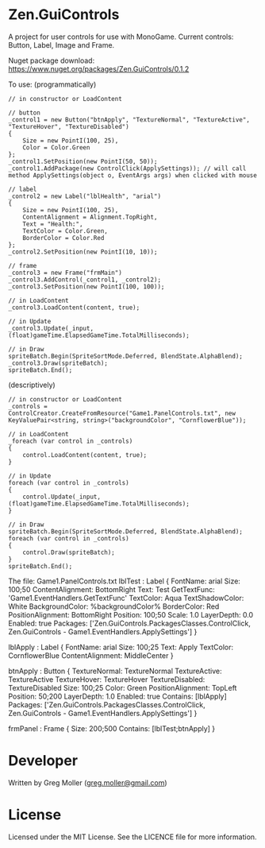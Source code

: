 # Zen.GuiControls

A project for user controls for use with MonoGame.
Current controls: Button, Label, Image and Frame.

Nuget package download: https://www.nuget.org/packages/Zen.GuiControls/0.1.2

To use:
(programmatically)

    // in constructor or LoadContent
    
    // button
    _control1 = new Button("btnApply", "TextureNormal", "TextureActive", "TextureHover", "TextureDisabled")
    {
        Size = new PointI(100, 25),
        Color = Color.Green
    };
    _control1.SetPosition(new PointI(50, 50));
    _control1.AddPackage(new ControlClick(ApplySettings)); // will call method ApplySettings(object o, EventArgs args) when clicked with mouse
    
    // label
    _control2 = new Label("lblHealth", "arial")
    {
        Size = new PointI(100, 25),
        ContentAlignment = Alignment.TopRight,
        Text = "Health:",
        TextColor = Color.Green,
        BorderColor = Color.Red
    };
    _control2.SetPosition(new PointI(10, 10));
    
    // frame
    _control3 = new Frame("frmMain")
    _control3.AddControl(_control1, _control2);
    _control3.SetPosition(new PointI(100, 100));
    
    // in LoadContent
    _control3.LoadContent(content, true);
    
    // in Update
    _control3.Update(_input, (float)gameTime.ElapsedGameTime.TotalMilliseconds);
    
    // in Draw
    spriteBatch.Begin(SpriteSortMode.Deferred, BlendState.AlphaBlend);
    _control3.Draw(spriteBatch);
    spriteBatch.End();

(descriptively)

    // in constructor or LoadContent
    _controls = ControlCreator.CreateFromResource("Game1.PanelControls.txt", new KeyValuePair<string, string>("backgroundColor", "CornflowerBlue"));
    
    // in LoadContent
    _foreach (var control in _controls)
    {
        control.LoadContent(content, true);
    }
    
    // in Update
    foreach (var control in _controls)
    {
        control.Update(_input, (float)gameTime.ElapsedGameTime.TotalMilliseconds);
    }
    
    // in Draw
    spriteBatch.Begin(SpriteSortMode.Deferred, BlendState.AlphaBlend);
    foreach (var control in _controls)
    {
        control.Draw(spriteBatch);
    }
    spriteBatch.End();
    
The file: Game1.PanelControls.txt
lblTest : Label
{
  FontName: arial
  Size: 100;50
  ContentAlignment: BottomRight
  Text: Test
  GetTextFunc: 'Game1.EventHandlers.GetTextFunc'
  TextColor: Aqua
  TextShadowColor: White
  BackgroundColor: %backgroundColor%
  BorderColor: Red
  PositionAlignment: BottomRight
  Position: 100;50
  Scale: 1.0
  LayerDepth: 0.0
  Enabled: true
  Packages: ['Zen.GuiControls.PackagesClasses.ControlClick, Zen.GuiControls - Game1.EventHandlers.ApplySettings']
}

lblApply : Label
{
  FontName: arial
  Size: 100;25
  Text: Apply
  TextColor: CornflowerBlue
  ContentAlignment: MiddleCenter
}

btnApply : Button
{
  TextureNormal: TextureNormal
  TextureActive: TextureActive
  TextureHover: TextureHover
  TextureDisabled: TextureDisabled
  Size: 100;25
  Color: Green
  PositionAlignment: TopLeft
  Position: 50;200
  LayerDepth: 1.0
  Enabled: true
  Contains: [lblApply]
  Packages: ['Zen.GuiControls.PackagesClasses.ControlClick, Zen.GuiControls - Game1.EventHandlers.ApplySettings']
}

frmPanel : Frame
{
  Size: 200;500
  Contains: [lblTest;btnApply]
}
    
# Developer
Written by Greg Moller (greg.moller@gmail.com)

# License
Licensed under the MIT License. See the LICENCE file for more information.
